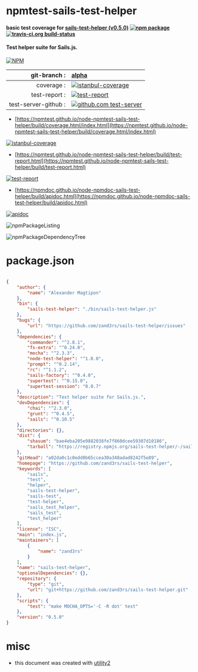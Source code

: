 # npmtest-sails-test-helper

#### basic test coverage for  [sails-test-helper (v0.5.0)](https://github.com/zand3rs/sails-test-helper)  [![npm package](https://img.shields.io/npm/v/npmtest-sails-test-helper.svg?style=flat-square)](https://www.npmjs.org/package/npmtest-sails-test-helper) [![travis-ci.org build-status](https://api.travis-ci.org/npmtest/node-npmtest-sails-test-helper.svg)](https://travis-ci.org/npmtest/node-npmtest-sails-test-helper)

#### Test helper suite for Sails.js.

[![NPM](https://nodei.co/npm/sails-test-helper.png?downloads=true&downloadRank=true&stars=true)](https://www.npmjs.com/package/sails-test-helper)

| git-branch : | [alpha](https://github.com/npmtest/node-npmtest-sails-test-helper/tree/alpha)|
|--:|:--|
| coverage : | [![istanbul-coverage](https://npmtest.github.io/node-npmtest-sails-test-helper/build/coverage.badge.svg)](https://npmtest.github.io/node-npmtest-sails-test-helper/build/coverage.html/index.html)|
| test-report : | [![test-report](https://npmtest.github.io/node-npmtest-sails-test-helper/build/test-report.badge.svg)](https://npmtest.github.io/node-npmtest-sails-test-helper/build/test-report.html)|
| test-server-github : | [![github.com test-server](https://npmtest.github.io/node-npmtest-sails-test-helper/GitHub-Mark-32px.png)](https://npmtest.github.io/node-npmtest-sails-test-helper/build/app/index.html) | | build-artifacts : | [![build-artifacts](https://npmtest.github.io/node-npmtest-sails-test-helper/glyphicons_144_folder_open.png)](https://github.com/npmtest/node-npmtest-sails-test-helper/tree/gh-pages/build)|

- [https://npmtest.github.io/node-npmtest-sails-test-helper/build/coverage.html/index.html](https://npmtest.github.io/node-npmtest-sails-test-helper/build/coverage.html/index.html)

[![istanbul-coverage](https://npmtest.github.io/node-npmtest-sails-test-helper/build/screenCapture.buildCi.browser.%252Ftmp%252Fbuild%252Fcoverage.lib.html.png)](https://npmtest.github.io/node-npmtest-sails-test-helper/build/coverage.html/index.html)

- [https://npmtest.github.io/node-npmtest-sails-test-helper/build/test-report.html](https://npmtest.github.io/node-npmtest-sails-test-helper/build/test-report.html)

[![test-report](https://npmtest.github.io/node-npmtest-sails-test-helper/build/screenCapture.buildCi.browser.%252Ftmp%252Fbuild%252Ftest-report.html.png)](https://npmtest.github.io/node-npmtest-sails-test-helper/build/test-report.html)

- [https://npmdoc.github.io/node-npmdoc-sails-test-helper/build/apidoc.html](https://npmdoc.github.io/node-npmdoc-sails-test-helper/build/apidoc.html)

[![apidoc](https://npmdoc.github.io/node-npmdoc-sails-test-helper/build/screenCapture.buildCi.browser.%252Ftmp%252Fbuild%252Fapidoc.html.png)](https://npmdoc.github.io/node-npmdoc-sails-test-helper/build/apidoc.html)

![npmPackageListing](https://npmtest.github.io/node-npmtest-sails-test-helper/build/screenCapture.npmPackageListing.svg)

![npmPackageDependencyTree](https://npmtest.github.io/node-npmtest-sails-test-helper/build/screenCapture.npmPackageDependencyTree.svg)



# package.json

```json

{
    "author": {
        "name": "Alexander Magtipon"
    },
    "bin": {
        "sails-test-helper": "./bin/sails-test-helper.js"
    },
    "bugs": {
        "url": "https://github.com/zand3rs/sails-test-helper/issues"
    },
    "dependencies": {
        "commander": "^2.8.1",
        "fs-extra": "^0.24.0",
        "mocha": "^2.3.3",
        "node-test-helper": "^1.0.0",
        "prompt": "^0.2.14",
        "rc": "^1.1.2",
        "sails-factory": "^0.4.0",
        "supertest": "^0.15.0",
        "supertest-session": "0.0.7"
    },
    "description": "Test helper suite for Sails.js.",
    "devDependencies": {
        "chai": "^2.3.0",
        "grunt": "^0.4.5",
        "sails": "^0.10.5"
    },
    "directories": {},
    "dist": {
        "shasum": "bae4eba205e9882038fe7f860dcee59307d10186",
        "tarball": "https://registry.npmjs.org/sails-test-helper/-/sails-test-helper-0.5.0.tgz"
    },
    "gitHead": "a02da0c1c0edd0b65ccea30a348adad8242f5e89",
    "homepage": "https://github.com/zand3rs/sails-test-helper",
    "keywords": [
        "sails",
        "test",
        "helper",
        "sails-test-helper",
        "sails-test",
        "test-helper",
        "sails_test_helper",
        "sails_test",
        "test_helper"
    ],
    "license": "ISC",
    "main": "index.js",
    "maintainers": [
        {
            "name": "zand3rs"
        }
    ],
    "name": "sails-test-helper",
    "optionalDependencies": {},
    "repository": {
        "type": "git",
        "url": "git+https://github.com/zand3rs/sails-test-helper.git"
    },
    "scripts": {
        "test": "make MOCHA_OPTS='-C -R dot' test"
    },
    "version": "0.5.0"
}
```



# misc
- this document was created with [utility2](https://github.com/kaizhu256/node-utility2)
